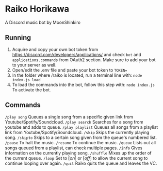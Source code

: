 # Raiko Horikawa
A Discord music bot by MoonShinkiro

## Running
1. Acquire and copy your own bot token from https://discord.com/developers/applications/ and check ```bot``` and ```applications.commands``` from OAuth2 section. Make sure to add your bot to your server as well.
2. Open/edit the .env file and paste your bot token to ```TOKEN=```
3. In the folder where /raiko is located, run a terminal line with: ```node index.js load```
4. To load the commands into the bot, follow this step with: ```node index.js``` To activate the bot.

## Commands
```/play song``` Queues a single song from a specific given link from Youtube/Spotify/Soundcloud.
```/play search``` Searches for a song from youtube and adds to queue.
```/play playlist``` Queues all songs from a playlist link from Youtube/Spotify/Soundcloud.
```/skip``` Skips the currently playing song.
```/skipto``` Skips to a certain song given from the queue's numbered list.
```/pause``` To halt the music.
```/resume``` To continue the music.
```/queue``` Lists out all songs queued from a playlist, can check multiple pages.
```/info``` Gives information on the currently playing song.
```/shuffle``` Mixes up the order of the current queue.
```/loop``` Set to [*on*] or [*off*] to allow the current song to continue looping over again.
```/quit``` Raiko quits the queue and leaves the VC.

